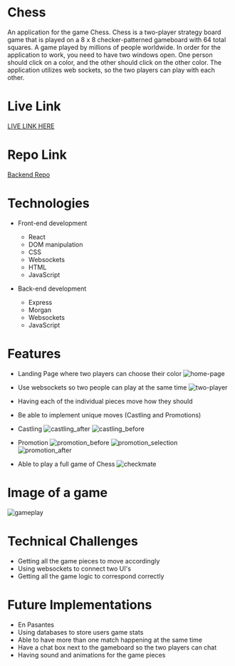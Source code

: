 # Chess
An application for the game Chess.  Chess is a two-player strategy board game that is played on a 8 x 8 checker-patterned gameboard with 64 total squares.  A game played by millions of people worldwide.  In order for the application to work, you need to have two windows open.  One person should click on a color, and the other should click on the other color.  The application utilizes web sockets, so the two players can play with each other.

# Live Link
<a href="https://powerful-mountain-20313.herokuapp.com/gameBoard">LIVE LINK HERE</a>

# Repo Link
<a href="https://github.com/rockyboyyang/chess-server">Backend Repo</a>

# Technologies
- Front-end development
    - React
    - DOM manipulation
    - CSS
    - Websockets
    - HTML
    - JavaScript
    
 - Back-end development
    - Express
    - Morgan
    - Websockets
    - JavaScript

 # Features
 - Landing Page where two players can choose their color
![home-page](src/images/splash.png)

 - Use websockets so two people can play at the same time
![two-player](src/images/splash.png)

 - Having each of the individual pieces move how they should

 - Be able to implement unique moves (Castling and Promotions)
 - Castling
![castling_after](src/images/castle_before.png)
![castling_before](src/images/castle_after.png)

- Promotion
![promotion_before](src/images/promotion_before.png)
![promotion_selection](src/images/select_piece.png)
![promotion_after](src/images/promotion_after.png)

 - Able to play a full game of Chess
![checkmate](src/images/checkmate.png)

# Image of a game
![gameplay](src/images/gameplay.png)

# Technical Challenges
- Getting all the game pieces to move accordingly
- Using websockets to connect two UI's
- Getting all the game logic to correspond correctly

# Future Implementations
- En Pasantes
- Using databases to store users game stats
- Able to have more than one match happening at the same time
- Have a chat box next to the gameboard so the two players can chat
- Having sound and animations for the game pieces
